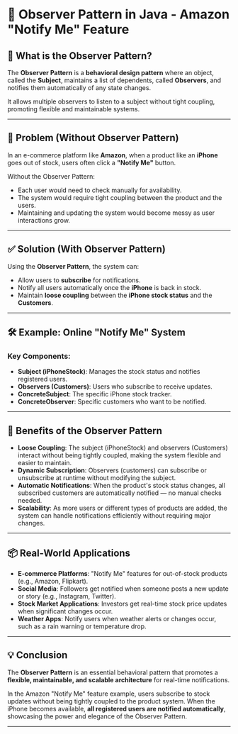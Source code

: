 # 🔔 Observer Pattern in Java - Amazon "Notify Me" Feature

## 📌 What is the Observer Pattern?

The **Observer Pattern** is a **behavioral design pattern** where an object, called the **Subject**, maintains a list of dependents, called **Observers**, and notifies them automatically of any state changes.

It allows multiple observers to listen to a subject without tight coupling, promoting flexible and maintainable systems.

---

## 🚫 Problem (Without Observer Pattern)

In an e-commerce platform like **Amazon**, when a product like an **iPhone** goes out of stock, users often click a **"Notify Me"** button.

Without the Observer Pattern:
- Each user would need to check manually for availability.
- The system would require tight coupling between the product and the users.
- Maintaining and updating the system would become messy as user interactions grow.

---

## ✅ Solution (With Observer Pattern)

Using the **Observer Pattern**, the system can:
- Allow users to **subscribe** for notifications.
- Notify all users automatically once the **iPhone** is back in stock.
- Maintain **loose coupling** between the **iPhone stock status** and the **Customers**.

---

## 🛠️ Example: Online "Notify Me" System

### Key Components:

- **Subject (iPhoneStock)**: Manages the stock status and notifies registered users.
- **Observers (Customers)**: Users who subscribe to receive updates.
- **ConcreteSubject**: The specific iPhone stock tracker.
- **ConcreteObserver**: Specific customers who want to be notified.

---

## 🏅 Benefits of the Observer Pattern

- **Loose Coupling**: The subject (iPhoneStock) and observers (Customers) interact without being tightly coupled, making the system flexible and easier to maintain.
- **Dynamic Subscription**: Observers (customers) can subscribe or unsubscribe at runtime without modifying the subject.
- **Automatic Notifications**: When the product's stock status changes, all subscribed customers are automatically notified — no manual checks needed.
- **Scalability**: As more users or different types of products are added, the system can handle notifications efficiently without requiring major changes.

---

## 📦 Real-World Applications

- **E-commerce Platforms**: "Notify Me" features for out-of-stock products (e.g., Amazon, Flipkart).
- **Social Media**: Followers get notified when someone posts a new update or story (e.g., Instagram, Twitter).
- **Stock Market Applications**: Investors get real-time stock price updates when significant changes occur.
- **Weather Apps**: Notify users when weather alerts or changes occur, such as a rain warning or temperature drop.

---

## 💡 Conclusion

The **Observer Pattern** is an essential behavioral pattern that promotes a **flexible, maintainable, and scalable architecture** for real-time notifications.

In the Amazon "Notify Me" feature example, users subscribe to stock updates without being tightly coupled to the product system. When the iPhone becomes available, **all registered users are notified automatically**, showcasing the power and elegance of the Observer Pattern.

---
